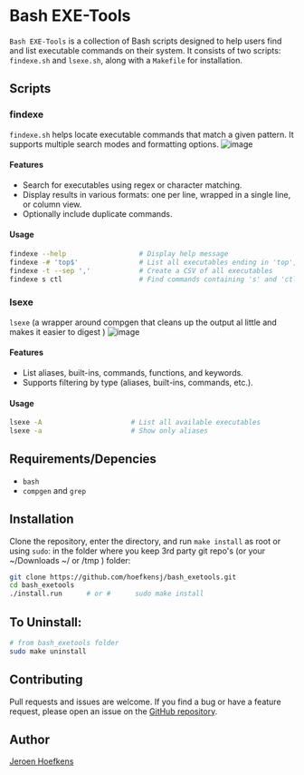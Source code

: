 # Bash EXE-Tools

`Bash EXE-Tools` is a collection of Bash scripts designed to help users find and list executable commands on their system. It consists of two scripts: `findexe.sh` and `lsexe.sh`, along with a `Makefile` for installation.

## Scripts

### findexe
`findexe.sh` helps locate executable commands that match a given pattern. It supports multiple search modes and formatting options.
![image](https://github.com/user-attachments/assets/6ae79aaa-3df3-4c46-830a-d4d613b1b98d)

#### Features
- Search for executables using regex or character matching.
- Display results in various formats: one per line, wrapped in a single line, or column view.
- Optionally include duplicate commands.

#### Usage
```sh
findexe --help                  # Display help message
findexe -# 'top$'               # List all executables ending in 'top', one per line
findexe -t --sep ','            # Create a CSV of all executables
findexe s ctl                   # Find commands containing 's' and 'ctl'
```

### lsexe
`lsexe` (a wrapper around compgen that cleans up the output al little and makes it easier to digest )
![image](https://github.com/user-attachments/assets/0562d82a-a992-496f-9a05-5a6a2e0b8739)

#### Features
- List aliases, built-ins, commands, functions, and keywords.
- Supports filtering by type (aliases, built-ins, commands, etc.).

#### Usage
```sh
lsexe -A                      # List all available executables
lsexe -a                      # Show only aliases
```

## Requirements/Depencies
- `bash` 
- `compgen` and `grep` 

  
## Installation
Clone the repository, enter the directory, and run `make install` as root or using `sudo`:
in the folder where you keep 3rd party git repo's (or your ~/Downloads ~/  or /tmp ) folder: 
```sh
git clone https://github.com/hoefkensj/bash_exetools.git
cd bash_exetools
./install.run      # or #      sudo make install
```
## To Uninstall:
```sh
# from bash_exetools folder
sudo make uninstall
```



## Contributing
Pull requests and issues are welcome. If you find a bug or have a feature request, please open an issue on the [GitHub repository](https://github.com/hoefkensj/bash_exetools).

## Author
[Jeroen Hoefkens](https://github.com/hoefkensj)

